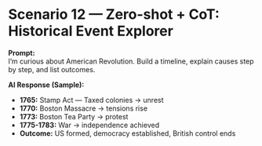 # Scenario 12 — Zero-shot + CoT: Historical Event Explorer

**Prompt:**  
I’m curious about American Revolution. Build a timeline, explain causes step by step, and list outcomes.  

**AI Response (Sample):**  
- **1765:** Stamp Act — Taxed colonies → unrest  
- **1770:** Boston Massacre → tensions rise  
- **1773:** Boston Tea Party → protest  
- **1775-1783:** War → independence achieved  
- **Outcome:** US formed, democracy established, British control ends  

